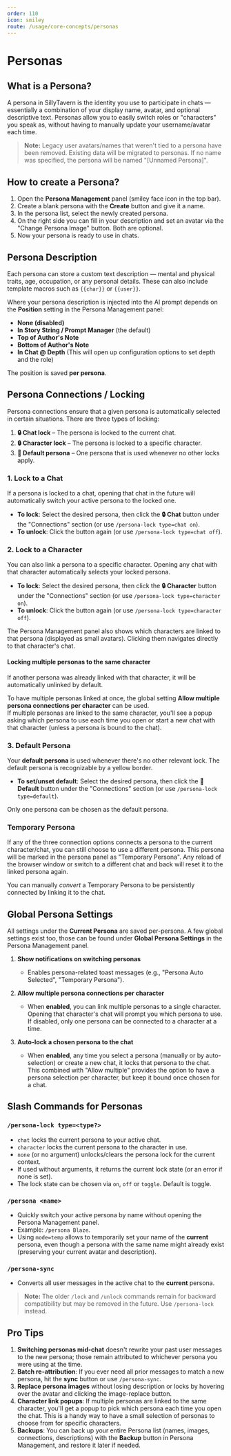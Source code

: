 ```yaml
---
order: 110
icon: smiley
route: /usage/core-concepts/personas
---
```


# Personas

## What is a Persona?

A persona in SillyTavern is the identity you use to participate in chats — essentially a combination of your display name, avatar, and optional descriptive text. Personas allow you to easily switch roles or "characters" you speak as, without having to manually update your username/avatar each time.

> **Note:** Legacy user avatars/names that weren't tied to a persona have been removed. Existing data will be migrated to personas. If no name was specified, the persona will be named "[Unnamed Persona]".

## How to create a Persona?

1. Open the **Persona Management** panel (smiley face icon in the top bar).
2. Create a blank persona with the **Create** button and give it a name.
3. In the persona list, select the newly created persona.
4. On the right side you can fill in your description and set an avatar via the "Change Persona Image" button. Both are optional.
5. Now your persona is ready to use in chats.

## Persona Description

Each persona can store a custom text description — mental and physical traits, age, occupation, or any personal details. These can also include template macros such as `{{char}}` or `{{user}}`.

Where your persona description is injected into the AI prompt depends on the **Position** setting in the Persona Management panel:

- **None (disabled)**
- **In Story String / Prompt Manager** (the default)
- **Top of Author's Note**
- **Bottom of Author's Note**
- **In Chat @ Depth** (This will open up configuration options to set depth and the role)

The position is saved **per persona**.

## Persona Connections / Locking

Persona connections ensure that a given persona is automatically selected in certain situations. There are three types of locking:

1. **🔒 Chat lock** – The persona is locked to the current chat.
2. **🔒 Character lock** – The persona is locked to a specific character.
3. **👑 Default persona** – One persona that is used whenever no other locks apply.

### 1. Lock to a Chat

If a persona is locked to a chat, opening that chat in the future will automatically switch your active persona to the locked one.

- **To lock**: Select the desired persona, then click the **🔒 Chat** button under the "Connections" section (or use `/persona-lock type=chat on`).
- **To unlock**: Click the button again (or use `/persona-lock type=chat off`).

### 2. Lock to a Character

You can also link a persona to a specific character. Opening any chat with that character automatically selects your locked persona.

- **To lock**: Select the desired persona, then click the **🔒 Character** button under the "Connections" section (or use `/persona-lock type=character on`).
- **To unlock**: Click the button again (or use `/persona-lock type=character off`).

The Persona Management panel also shows which characters are linked to that persona (displayed as small avatars). Clicking them navigates directly to that character's chat.

#### Locking multiple personas to the same character

If another persona was already linked with that character, it will be automatically unlinked by default.

To have multiple personas linked at once, the global setting **Allow multiple persona connections per character** can be used.  
If multiple personas are linked to the same character, you'll see a popup asking which persona to use each time you open or start a new chat with that character (unless a persona is bound to the chat).

### 3. Default Persona

Your **default persona** is used whenever there's no other relevant lock. The default persona is recognizable by a yellow border.

- **To set/unset default**: Select the desired persona, then click the **👑 Default** button under the "Connections" section (or use `/persona-lock type=default`).

Only one persona can be chosen as the default persona.

### Temporary Persona

If any of the three connection options connects a persona to the current character/chat, you can still choose to use a different persona. This persona will be marked in the persona panel as "Temporary Persona". Any reload of the browser window or switch to a different chat and back will reset it to the linked persona again.

You can manually *convert* a Temporary Persona to be persistently connected by linking it to the chat.

## Global Persona Settings

All settings under the **Current Persona** are saved per-persona. A few global settings exist too, those can be found under **Global Persona Settings** in the Persona Management panel.

1. **Show notifications on switching personas**
   - Enables persona-related toast messages (e.g., "Persona Auto Selected", "Temporary Persona").

2. **Allow multiple persona connections per character**
   - When **enabled**, you can link multiple personas to a single character. Opening that character's chat will prompt you which persona to use. If disabled, only one persona can be connected to a character at a time.

3. **Auto-lock a chosen persona to the chat**
   - When **enabled**, any time you select a persona (manually or by auto-selection) or create a new chat, it locks that persona to the chat.  
   This combined with "Allow multiple" provides the option to have a persona selection per character, but keep it bound once chosen for a chat.

## Slash Commands for Personas

### `/persona-lock type=<type?>`

- `chat` locks the current persona to your active chat.
- `character` locks the current persona to the character in use.
- `none` (or no argument) unlocks/clears the persona lock for the current context.
- If used without arguments, it returns the current lock state (or an error if none is set).
- The lock state can be chosen via `on`, `off` or `toggle`. Default is toggle.

### `/persona <name>`

- Quickly switch your active persona by name without opening the Persona Management panel.
- Example: `/persona Blaze`.
- Using `mode=temp` allows to temporarily set your name of the **current** persona, even though a persona with the same name might already exist (preserving your current avatar and description).

### `/persona-sync`

- Converts all user messages in the active chat to the **current** persona.

> **Note:** The older `/lock` and `/unlock` commands remain for backward compatibility but may be removed in the future. Use `/persona-lock` instead.

## Pro Tips

1. **Switching personas mid-chat** doesn't rewrite your past user messages to the new persona; those remain attributed to whichever persona you were using at the time.
2. **Batch re-attribution**: If you ever need all prior messages to match a new persona, hit the **sync** button or use `/persona-sync`.
3. **Replace persona images** without losing description or locks by hovering over the avatar and clicking the image-replace button.
4. **Character link popups**: If multiple personas are linked to the same character, you'll get a popup to pick which persona each time you open the chat. This is a handy way to have a small selection of personas to choose from for specific characters.
5. **Backups**: You can back up your entire Persona list (names, images, connections, descriptions) with the **Backup** button in Persona Management, and restore it later if needed.

